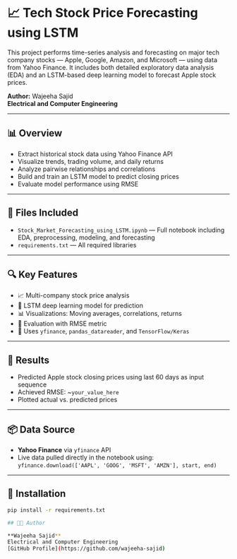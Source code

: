 # 📈 Tech Stock Price Forecasting using LSTM

This project performs time-series analysis and forecasting on major tech company stocks — Apple, Google, Amazon, and Microsoft — using data from Yahoo Finance. It includes both detailed exploratory data analysis (EDA) and an LSTM-based deep learning model to forecast Apple stock prices.

**Author:** Wajeeha Sajid  
**Electrical and Computer Engineering**

---

## 📊 Overview

- Extract historical stock data using Yahoo Finance API  
- Visualize trends, trading volume, and daily returns  
- Analyze pairwise relationships and correlations  
- Build and train an LSTM model to predict closing prices  
- Evaluate model performance using RMSE

---

## 📁 Files Included

- `Stock_Market_Forecasting_using_LSTM.ipynb` — Full notebook including EDA, preprocessing, modeling, and forecasting  
- `requirements.txt` — All required libraries  


---

## 🔍 Key Features

- 📈 Multi-company stock price analysis  
- 🧠 LSTM deep learning model for prediction  
- 📊 Visualizations: Moving averages, correlations, returns  
- 🧪 Evaluation with RMSE metric  
- 🧰 Uses `yfinance`, `pandas_datareader`, and `TensorFlow/Keras`

---

## 🧠 Results

- Predicted Apple stock closing prices using last 60 days as input sequence  
- Achieved RMSE: ~`your_value_here`  
- Plotted actual vs. predicted prices

---

## 📦 Data Source

- **Yahoo Finance** via `yfinance` API  
- Live data pulled directly in the notebook using:  
  `yfinance.download(['AAPL', 'GOOG', 'MSFT', 'AMZN'], start, end)`

---

## 🧰 Installation

```bash
pip install -r requirements.txt

## 👩‍💻 Author

**Wajeeha Sajid**  
Electrical and Computer Engineering  
[GitHub Profile](https://github.com/wajeeha-sajid)
 

